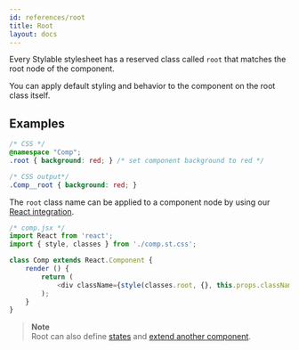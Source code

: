 ```yaml
---
id: references/root
title: Root
layout: docs
---
```


Every Stylable stylesheet has a reserved class called `root` that matches the root node of the component. 

You can apply default styling and behavior to the component on the root class itself.

## Examples

```css
/* CSS */
@namespace "Comp";
.root { background: red; } /* set component background to red */
```

```css
/* CSS output*/
.Comp__root { background: red; }
```

The `root` class name can be applied to a component node by using our [React integration](../getting-started/react-integration.md).

```js
/* comp.jsx */
import React from 'react';
import { style, classes } from './comp.st.css';

class Comp extends React.Component {
    render () {
        return (
            <div className={style(classes.root, {}, this.props.className)} />
        );
    }
}
```

> **Note**    
> Root can also define [states](./pseudo-classes) and [extend another component](./extend-stylesheet.md).
